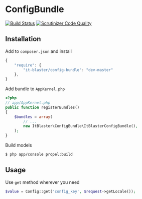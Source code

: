 # ConfigBundle
[![Build Status](https://scrutinizer-ci.com/g/it-blaster/config-bundle/badges/build.png?b=master)](https://scrutinizer-ci.com/g/it-blaster/config-bundle/build-status/master)
[![Scrutinizer Code Quality](https://scrutinizer-ci.com/g/it-blaster/config-bundle/badges/quality-score.png?b=master)](https://scrutinizer-ci.com/g/it-blaster/config-bundle/?branch=master)

## Installation
Add to `composer.json` and install
``` js
{
    "require": {
        "it-blaster/config-bundle": "dev-master"
	},
}
```

Add bundle to `AppKernel.php`
``` php
<?php
// app/AppKernel.php
public function registerBundles()
{
    $bundles = array(
        // ...
        new ItBlaster\ConfigBundle\ItBlasterConfigBundle(),
    );
}
```

Build models
``` bash
$ php app/console propel:build
```

## Usage
Use `get` method wherever you need
``` php
$value = Config::get('config_key', $request->getLocale());
```
